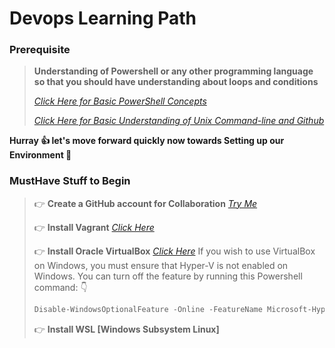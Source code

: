 # Devops Learning Path


### Prerequisite
> **Understanding of Powershell or any other programming language so that you should have understanding about loops and conditions**
>
> *[Click Here for Basic PowerShell Concepts](https://github.com/hclpandv/powershell-training-material)*
>
> *[Click Here for Basic Understanding of Unix Command-line and Github](https://github.com/AgileAshwani/Linux-Basics-commands)*

**Hurray :+1: let's move forward quickly now towards Setting up our Environment :runner:**

### MustHave Stuff to Begin
> :point_right: **Create a GitHub account for Collaboration** *[Try Me](https://github.com/join)*
>
> :point_right: **Install Vagrant** *[Click Here](https://www.vagrantup.com/downloads.html)*
>
> :point_right: **Install Oracle VirtualBox** *[Click Here](https://www.virtualbox.org/wiki/Downloads)*
> If you wish to use VirtualBox on Windows, you must ensure that Hyper-V is not enabled on Windows. You can turn off the feature by running this Powershell command:
> :point_down:
> ```Powershell
> Disable-WindowsOptionalFeature -Online -FeatureName Microsoft-Hyper-V-All
> ```
>
> :point_right: **Install WSL [Windows Subsystem Linux]**
>
